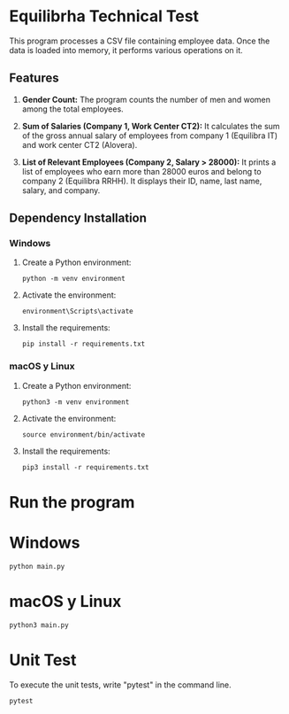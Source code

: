# Equilibrha Technical Test

This program processes a CSV file containing employee data. Once the data is loaded into memory, it performs various operations on it.

## Features

1. **Gender Count:**
   The program counts the number of men and women among the total employees.

2. **Sum of Salaries (Company 1, Work Center CT2):**
   It calculates the sum of the gross annual salary of employees from company 1 (Equilibra IT) and work center CT2 (Alovera).

3. **List of Relevant Employees (Company 2, Salary > 28000):**
   It prints a list of employees who earn more than 28000 euros and belong to company 2 (Equilibra RRHH). It displays their ID, name, last name, salary, and company.

## Dependency Installation

### Windows

1. Create a Python environment:
    ```
    python -m venv environment
    ```

2. Activate the environment:
    ```
    environment\Scripts\activate
    ```

3. Install the requirements:
    ```
    pip install -r requirements.txt
    ```

### macOS y Linux

1. Create a Python environment:
    ```
    python3 -m venv environment
    ```

2. Activate the environment:
    ```
    source environment/bin/activate
    ```

3. Install the requirements:
    ```
    pip3 install -r requirements.txt
    ```

# Run the program
# Windows 
```
python main.py
```
# macOS y Linux
```
python3 main.py
```

# Unit Test
To execute the unit tests, write "pytest" in the command line.
```
pytest
```